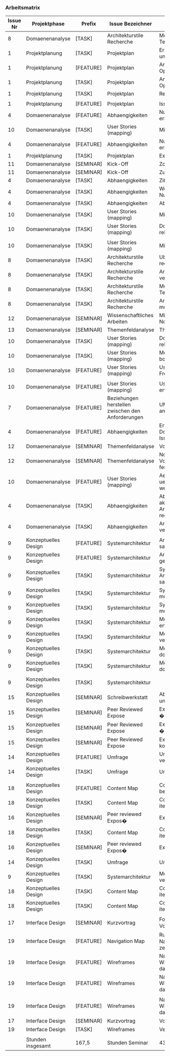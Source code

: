 ### Arbeitsmatrix

| Issue Nr | Projektphase         | Prefix    | Issue Bezeichner                                  | Beschreibung                                                     | Bearbeitet am   | Fertigzustellen bis | Stunden Seminar | Stunden Projekt |
|----------|----------------------|-----------|---------------------------------------------------|------------------------------------------------------------------|-----------------|---------------------|-----------------|-----------------|
| 8        | Domaenenanalyse      | [TASK]    | Architekturstile Recherche                        | Moegliche Technologien                                           | 07.04.21        | 01.05.21            |                 | 6               |
| 1        | Projektplanung       | [TASK]    | Projektplan                                       | Erste Schaetzung und Recherche                                   | 06.04.21        | 12.04.21            |                 | 6               |
| 1        | Projektplanung       | [FEATURE] | Projektplan                                       | Anlegen von OpenProject                                          | 09.04.21        | 12.04.21            |                 | 3               |
| 1        | Projektplanung       | [TASK]    | Projektplan                                       | Anpassungen von OpenProject                                      | 10.04.21        | 12.04.21            |                 | 1               |
| 1        | Projektplanung       | [TASK]    | Projektplan                                       | Repository Update                                                | 10.04.21        | 12.04.21            |                 | 1               |
|          |                      |           |                                                   |                                                                  |                 |                     |                 |                 |
| 1        | Projektplanung       | [FEATURE] | Projektplan                                       | Issues anlegen                                                   | 12.04.21        | 12.04.21            |                 | 0,25            |
| 4        | Domaenenanalyse      | [FEATURE] | Abhaengigkeiten                                   | Nutzeranforderungen ermitteln                                    | 12.04.21        | 01.05.21            |                 | 0,5             |
| 10       | Domaenenanalyse      | [TASK]    | User Stories (mapping)                            | Mitschrift vom Buch                                              | 12.04.21        | 01.05.21            |                 | 1,5             |
| 4        | Domaenenanalyse      | [FEATURE] | Abhaengigkeiten                                   | Nutzeranforderungen ermitteln                                    | 12.04.21        | 01.05.21            |                 | 1,00            |
| 1        | Projektplanung       | [TASK]    | Projektplan                                       | Excel Formular                                                   | 12.04.21        | 01.05.21            |                 | 0,50            |
| 11       | Domaenenanalyse      | [SEMINAR] | Kick-Off                                          | Zoom Call                                                        | 13.04.21        | 13.04.21            | 1,50            |                 |
| 11       | Domaenenanalyse      | [SEMINAR] | Kick-Off                                          | Zusammenfassung                                                  | 13.04.21        | 13.04.21            | 2,25            |                 |
| 4        | Domaenenanalyse      | [TASK]    | Abhaengigkeiten                                   | Zitate gepflegt                                                  | 13.04.21        | 01.05.21            |                 | 0,25            |
| 4        | Domaenenanalyse      | [TASK]    | Abhaengigkeiten                                   | Weitere Nutzeranforderungen                                      | 13.04.21        | 01.05.21            |                 | 1,00            |
| 4        | Domaenenanalyse      | [TASK]    | Abhaengigkeiten                                   | Abhaengigkeiten                                                  | 13.04.21        | 01.05.21            |                 | 0,75            |
| 10       | Domaenenanalyse      | [TASK]    | User Stories (mapping)                            | Mitschrift vom Buch                                              | 13.04.21        | 01.05.21            |                 | 0,75            |
| 10       | Domaenenanalyse      | [TASK]    | User Stories (mapping)                            | Domainen Experten rekrutieren                                    | 14.04.21        | 01.05.21            |                 | 0,75            |
|          |                      |           |                                                   |                                                                  |                 |                     |                 |                 |
| 10       | Domaenenanalyse      | [TASK]    | User Stories (mapping)                            | Mitschrift vom Buch                                              | 16.04.21        | 01.05.21            |                 | 2,00            |
| 8        | Domaenenanalyse      | [TASK]    | Architekturstile Recherche                        | Uber Architektur recherchieren                                   | 16.04.21        | 01.05.21            |                 | 0,50            |
| 8        | Domaenenanalyse      | [TASK]    | Architekturstile Recherche                        | Architekturstile vergleichen                                     | 16.04.21        | 01.05.21            |                 | 1,00            |
| 8        | Domaenenanalyse      | [TASK]    | Architekturstile Recherche                        | Moegliche Technologien                                           | 19.04.21        | 01.05.21            |                 | 2,00            |
| 8        | Domaenenanalyse      | [TASK]    | Architekturstile Recherche                        | Architektur modellieren & planen                                 | 19.04.21        | 01.05.21            |                 | 1,50            |
| 12       | Domaenenanalyse      | [SEMINAR] | Wissenschaftliches Arbeiten                       | Mind Map und Notizen                                             | 20.04.21        | 01.05.21            | 4,00            |                 |
| 13       | Domaenenanalyse      | [SEMINAR] | Themenfeldanalyse                                 | Themenfeldanalyse                                                | 20.04.21        | 01.05.21            | 1,25            |                 |
| 10       | Domaenenanalyse      | [TASK]    | User Stories (mapping)                            | Domainen Experten rekrutieren                                    | 23.04.21        | 01.05.21            |                 | 3,00            |
| 10       | Domaenenanalyse      | [TASK]    | User Stories (mapping)                            | Moderation und Miro board vorbereiten                            | 23.04.21        | 01.05.21            |                 | 2,00            |
| 10       | Domaenenanalyse      | [FEATURE] | User Stories (mapping)                            | User Stories mit Freiwilligen                                    | 25.04.21        | 01.05.21            |                 | 2,75            |
|          |                      |           |                                                   |                                                                  |                 |                     |                 |                 |
| 10       | Domaenenanalyse      | [FEATURE] | User Stories (mapping)                            | User Stories erweitern                                           | 26.04.21        | 01.05.21            |                 | 4,50            |
| 7        | Domaenenanalyse      | [FEATURE] | Beziehungen herstellen zwischen den Anforderungen | UML Diagramm anfertigen                                          | 26.04.21        | 01.05.21            |                 | 2,50            |
| 4        | Domaenenanalyse      | [FEATURE] | Abhaengigkeiten                                   | Erfassen und Dokumentieren im Issue                              | 26.04.21        | 01.05.21            |                 | 1,25            |
| 12       | Domaenenanalyse      | [SEMINAR] | Themenfeldanalyse                                 | Vorstellung                                                      | 27.04.21        | 01.05.21            | 4,00            |                 |
| 12       | Domaenenanalyse      | [SEMINAR] | Themenfeldanalyse                                 | Notizen von der Vorstellung festhalten                           | 27.04.21        | 01.05.21            | 1,00            |                 |
| 10       | Domaenenanalyse      | [FEATURE] | User Stories (mapping)                            | Aenderungen uebernehmen und weitere Organisation                 | 27.04.21        | 01.05.21            |                 | 2,00            |
| 4        | Domaenenanalyse      | [TASK]    | Abhaengigkeiten                                   | Abhaengigkeiten aktualisieren und Architekturstile recherchieren | 01.05.21        | 01.05.21            |                 | 6,00            |
| 4        | Domaenenanalyse      | [TASK]    | Abhaengigkeiten                                   | Architekturstile vergleichen                                     | 02.05.21        | 01.05.21            |                 | 2,00            |
|          |                      |           |                                                   |                                                                  |                 |                     |                 |                 |
| 9        | Konzeptuelles Design | [FEATURE] | Systemarchitektur                                 | Architekturstile sammeln                                         | 03.05.21        | 22.05.21            |                 | 4,00            |
| 9        | Konzeptuelles Design | [FEATURE] | Systemarchitektur                                 | Architekturstile gegenueberstellen                               | 03.05.21        | 22.05.21            |                 | 1,50            |
| 9        | Konzeptuelles Design | [TASK]    | Systemarchitektur                                 | Systemarchitektur Anforderungen sammeln                          | 04.05.21        | 22.05.21            |                 | 4,00            |
| 9        | Konzeptuelles Design | [TASK]    | Systemarchitektur                                 | Systemarchitektur modellieren                                    | 04.05.21        | 22.05.21            |                 | 4,75            |
| 9        | Konzeptuelles Design | [TASK]    | Systemarchitektur                                 | Systemarchitektur modellieren                                    | 06.05.21        | 22.05.21            |                 | 3,00            |
| 9        | Konzeptuelles Design | [TASK]    | Systemarchitektur                                 | Modellierung erweitern                                           | 07.05.21        | 22.05.21            |                 | 3,00            |
| 9        | Konzeptuelles Design | [TASK]    | Systemarchitektur                                 | Modellierung verfeinern                                          | 07.05.21        | 22.05.21            |                 | 3,00            |
| 9        | Konzeptuelles Design | [TASK]    | Systemarchitektur                                 | Modellierung dokumentieren                                       | 09.05.21        | 22.05.21            |                 | 6,00            |
| 9        | Konzeptuelles Design | [TASK]    | Systemarchitektur                                 | Modellierung dokumentieren                                       | 09.05.21        | 22.05.21            |                 | 0,75            |
|          |                      |           |                                                   |                                                                  |                 |                     |                 |                 |
| 9        | Konzeptuelles Design | [TASK]    | Systemarchitektur                                 |                                                                  | 10.05.21        | 22.05.21            |                 | 0,00            |
| 15       | Konzeptuelles Design | [SEMINAR] | Schreibwerkstatt                                  | Abschlussvortr�ge und Fragen stellen                             | 11.05.21        | 22.05.21            | 4,75            |                 |
| 15       | Konzeptuelles Design | [SEMINAR] | Peer Reviewed Expose                              | Expose �berarbeiten                                              | 11.05.21        | 22.05.21            | 4,75            |                 |
| 15       | Konzeptuelles Design | [SEMINAR] | Peer Reviewed Expose                              | Expose �berarbeiten                                              | 13.05.21        | 22.05.21            | 6,00            |                 |
| 15       | Konzeptuelles Design | [SEMINAR] | Peer Reviewed Expose                              | Expose der anderen kommentieren                                  | 15.05.21        | 22.05.21            | 3,00            |                 |
| 14       | Konzeptuelles Design | [FEATURE] | Umfrage                                           | Umfrage erstellt und versendet                                   | 15.05.21        | 22.05.21            |                 | 1,75            |
| 14       | Konzeptuelles Design | [TASK]    | Umfrage                                           | Umfrage auswerten                                                | 16.05.21        | 22.05.21            |                 | 2,00            |
|          |                      |           |                                                   |                                                                  |                 |                     |                 |                 |
| 18       | Konzeptuelles Design | [FEATURE] | Content Map                                       | Content Map beginnen                                             | 17.05.21        | 22.05.21            |                 | 3,00            |
| 18       | Konzeptuelles Design | [TASK]    | Content Map                                       | Content Map iterieren                                            | 17.05.21        | 22.05.21            |                 | 2,00            |
| 16       | Konzeptuelles Design | [SEMINAR] | Peer reviewed Expos�                              | Expos� vorstellen                                                | 18.05.21        | 22.05.21            | 3,00            |                 |
| 18       | Konzeptuelles Design | [TASK]    | Content Map                                       | Content Map iterieren                                            | 18.05.21        | 22.05.21            |                 | 5,00            |
| 16       | Konzeptuelles Design | [SEMINAR] | Peer reviewed Expos�                              | Expos� reviewen                                                  | 21.05.21        | 22.05.21            | 1,00            |                 |
| 14       | Konzeptuelles Design | [TASK]    | Umfrage                                           | Umfrage auswerten                                                | 21.05.21        | 22.05.21            |                 | 2,00            |
| 9        | Konzeptuelles Design | [TASK]    | Systemarchitektur                                 | Modellierung verfeinern                                          | 21.05.21        | 22.05.21            |                 | 0,75            |
| 18       | Konzeptuelles Design | [TASK]    | Content Map                                       | Content Map iterieren                                            | 21.05.21        | 22.05.21            |                 | 1,00            |
| 18       | Konzeptuelles Design | [TASK]    | Content Map                                       | Content Map iterieren                                            | 22.05.21        | 22.05.21            |                 | 5,00            |
|          |                      |           |                                                   |                                                                  |                 |                     |                 |                 |
| 17       | Interface Design     | [SEMINAR] | Kurzvortrag                                       | Folien erstellen und Vortrag �ben                                | 25.05.21        | 12.06.21            | 6,00            |                 |
| 19       | Interface Design     | [FEATURE] | Navigation Map                                    | Rudiment�re Navigationswege zeichnen                             | 25.05.21        | 12.06.21            |                 | 1,25            |
| 19       | Interface Design     | [FEATURE] | Wireframes                                        | Navigationswege auf Wireframes darstellen                        | 25.05.21        | 12.06.21            |                 | 1,25            |
| 19       | Interface Design     | [FEATURE] | Wireframes                                        | Navigationswege auf Wireframes darstellen                        | 28.05.21        | 12.06.21            |                 | 5,00            |
|          |                      |           |                                                   |                                                                  |                 |                     |                 |                 |
| 19       | Interface Design     | [FEATURE] | Wireframes                                        | Navigationswege auf Wireframes darstellen                        | 31.05.21        | 12.06.21            |                 | 5,00            |
| 17       | Interface Design     | [SEMINAR] | Kurzvortrag                                       | Vortrag �ben                                                     | 31.05.21        | 12.06.21            | 1,00            | 1,00            |
| 19       | Interface Design     | [TASK]    | Wireframes                                        | Verbesserungen                                                   | 31.05.21        | 12.06.21            |                 | 0,75            |
|          |                      |           |                                                   |                                                                  |                 |                     |                 |                 |
|          | Stunden insgesamt    | 167,5     | Stunden Seminar                                   | 43,5                                                             | Stunden Projekt | 124                 |
